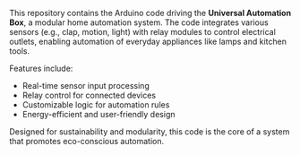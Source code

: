 This repository contains the Arduino code driving the **Universal Automation Box**, a modular home automation system. The code integrates various sensors (e.g., clap, motion, light) with relay modules to control electrical outlets, enabling automation of everyday appliances like lamps and kitchen tools.  

Features include:  
- Real-time sensor input processing  
- Relay control for connected devices  
- Customizable logic for automation rules  
- Energy-efficient and user-friendly design  

Designed for sustainability and modularity, this code is the core of a system that promotes eco-conscious automation.

